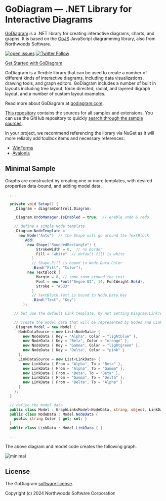 # GoDiagram — .NET Library for Interactive Diagrams

[GoDiagram](https://godiagram.com) is a .NET library for creating interactive diagrams, charts, and graphs. It is based on the [GoJS](https://gojs.net) JavaScript diagramming library, also from Northwoods Software.

[![open issues](https://img.shields.io/github/issues-raw/NorthwoodsSoftware/GoDiagram.svg)](https://github.com/NorthwoodsSoftware/GoDiagram/issues)
[![Twitter Follow](https://img.shields.io/twitter/follow/NorthwoodsGo.svg?style=social&label=Follow)](https://twitter.com/NorthwoodsGo)

[Get Started with GoDiagram](https://godiagram.com/winforms/latest/learn)

GoDiagram is a flexible library that can be used to create a number of different kinds of interactive diagrams, including data visualizations, drawing tools, and graph editors. GoDiagram includes a number of built in layouts including tree layout, force directed, radial, and layered digraph layout, and a number of custom layout examples.

Read more about GoDiagram at [godiagram.com](https://godiagram.com).

[This repository](https://github.com/NorthwoodsSoftware/GoDiagram) contains the sources for all samples and extensions.
You can use the GitHub repository to quickly [search through the sample sources](https://github.com/NorthwoodsSoftware/GoDiagram/search?q=FindNodeDataForKey&type=Code).

In your project, we recommend referencing the library via NuGet as it will more reliably add toolbox items and necessary references:

- [WinForms](https://www.nuget.org/packages/Northwoods.GoDiagram.WinForms)
- [Avalonia](https://www.nuget.org/packages/Northwoods.GoDiagram.Avalonia)

## Minimal Sample

Graphs are constructed by creating one or more templates, with desired properties data-bound, and adding model data.

```cs
  ...

  private void Setup() {
    _Diagram = diagramControl1.Diagram;

    _Diagram.UndoManager.IsEnabled = true;  // enable undo & redo

    // define a simple Node template
    _Diagram.NodeTemplate =
      new Node("Auto")  // the Shape will go around the TextBlock
        .Add(
          new Shape("RoundedRectangle") {
              StrokeWidth = 0,  // no border
              Fill = "white"  // default fill is white
            }
            // Shape.Fill is bound to Node.Data.Color
            .Bind("Fill", "Color"),
          new TextBlock {
              Margin = 8, // some room around the text
              Font = new Font("Segoe UI", 14, FontWeight.Bold),
              Stroke = "#333"
            }
            // TextBlock.Text is bound to Node.Data.Key
            .Bind("Text", "Key")
        );

    // but use the default Link template, by not setting Diagram.LinkTemplate

    // create the model data that will be represented by Nodes and Links
    _Diagram.Model = new Model {
      NodeDataSource = new List<NodeData> {
        new NodeData { Key = "Alpha", Color = "lightblue" },
        new NodeData { Key = "Beta", Color = "orange" },
        new NodeData { Key = "Gamma", Color = "lightgreen" },
        new NodeData { Key = "Delta", Color = "pink" }
      },
      LinkDataSource = new List<LinkData> {
        new LinkData { From = "Alpha", To = "Beta" },
        new LinkData { From = "Alpha", To = "Gamma" },
        new LinkData { From = "Beta", To = "Beta" },
        new LinkData { From = "Gamma", To = "Delta" },
        new LinkData { From = "Delta", To = "Alpha" }
      }
    };
  }

  // define the model data
  public class Model : GraphLinksModel<NodeData, string, object, LinkData, string, string> { }
  public class NodeData : Model.NodeData {
    public string Color { get; set; }
  }
  public class LinkData : Model.LinkData { }

  ...
```

The above diagram and model code creates the following graph.

![minimal](https://github.com/NorthwoodsSoftware/GoDiagram/assets/1202288/6182994a-15e7-4075-822f-15b561e6ad58)

## License

The GoDiagram [software license](https://godiagram.com/license.html).

Copyright (c) 2024 Northwoods Software Corporation
